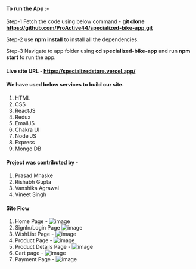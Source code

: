 #### To run the App :-

Step-1 Fetch the code using below command -
**git clone https://github.com/ProActive44/specialized-bike-app.git**

Step-2 use **npm install** to install all the dependencies.

Step-3 Navigate to app folder using **cd specialized-bike-app** and run **npm start** to run the app.

#### Live site URL - https://specializedstore.vercel.app/

#### We have used below services to build our site.
1. HTML
2. CSS
3. ReactJS
4. Redux
5. EmailJS
6. Chakra UI
7. Node JS
8. Express
9. Mongo DB


#### Project was contributed by - 
1. Prasad Mhaske
2. Rishabh Gupta
3. Vanshika Agrawal
4. Vineet Singh

#### Site Flow
1. Home Page - 
![image](https://github.com/ProActive44/specialized-bike-app/assets/125894779/bff4214a-9a2c-4540-b51a-59a486f7d183)
 2. SignIn/Login Page 
![image](https://github.com/ProActive44/specialized-bike-app/assets/125894779/cbd8d04a-d6a2-4b81-a6ce-4b06d3b91d27)
3. WishList Page -
![image](https://github.com/ProActive44/specialized-bike-app/assets/125894779/4a0efe99-a8b5-43ba-b548-435eb2ee56bf)
4. Product Page -
![image](https://github.com/ProActive44/specialized-bike-app/assets/125894779/44ed536a-91bf-46f0-b3f8-bced57537ea9)
5. Product Details Page - 
![image](https://github.com/ProActive44/specialized-bike-app/assets/125894779/212ce96d-9ccb-441a-b5cc-d80a7760fb7d)
6. Cart page - 
![image](https://github.com/ProActive44/specialized-bike-app/assets/125894779/3dda008e-63fd-4b2b-9cbe-9a49ac6d4559)
7. Payment Page - 
![image](https://github.com/ProActive44/specialized-bike-app/assets/125894779/1ce72902-4b11-4fae-bfd6-c51134da71e2)